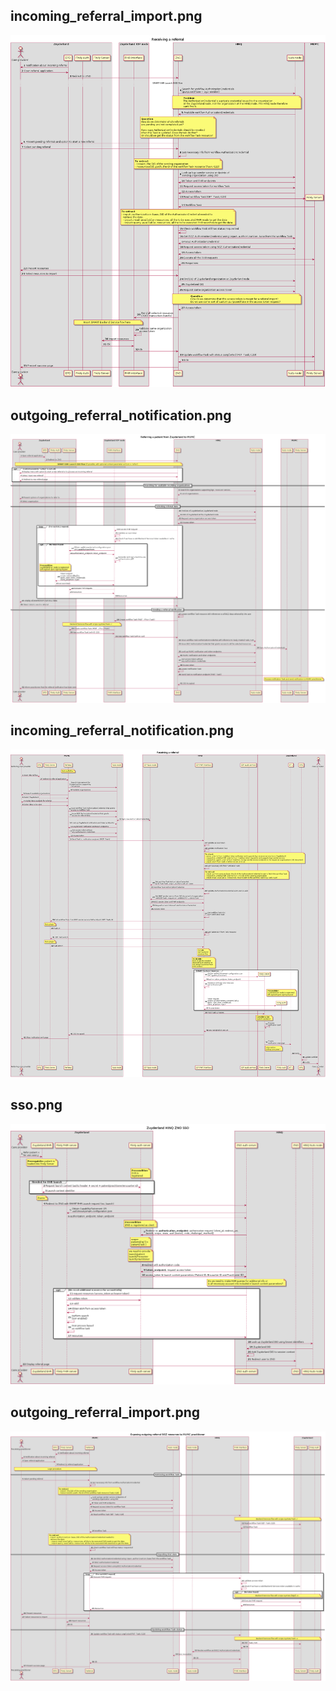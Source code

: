 ## incoming_referral_import.png
![](incoming_referral_import.png)

## outgoing_referral_notification.png
![](outgoing_referral_notification.png)

## incoming_referral_notification.png
![](incoming_referral_notification.png)

## sso.png
![](sso.png)

## outgoing_referral_import.png
![](outgoing_referral_import.png)

